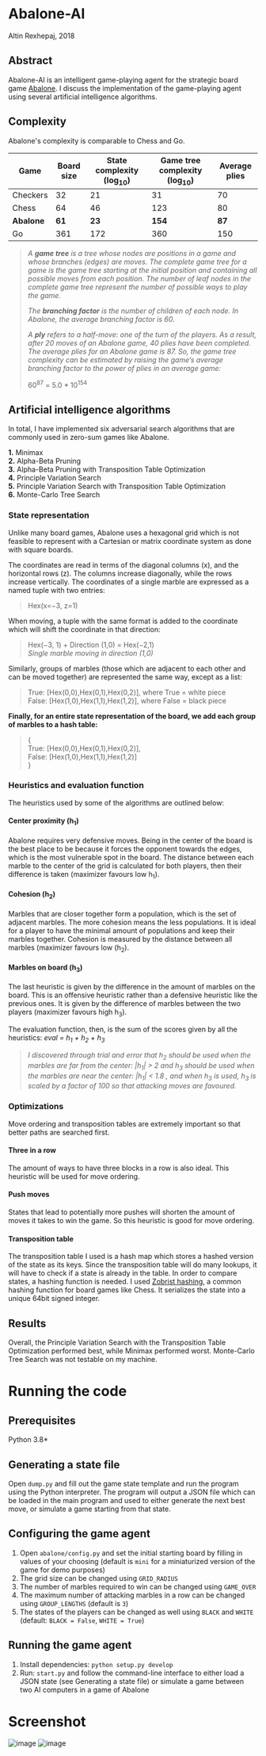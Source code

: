 # Abalone-AI
Altin Rexhepaj, 2018 

## Abstract
Abalone-AI is an intelligent game-playing agent for the strategic board game [Abalone](https://en.wikipedia.org/wiki/Abalone_(board_game)). I discuss the implementation of the game-playing agent using several artificial intelligence algorithms.

## Complexity
Abalone's complexity is comparable to Chess and Go.

| Game     | Board size | State complexity (log<sub>10</sub>) | Game tree complexity (log<sub>10</sub>) | Average plies |
|----------|------------|------------------|----------------------|---------------|
| Checkers | 32         | 21               | 31                   | 70            |
| Chess    | 64         | 46               | 123                  | 80            |
| **Abalone**  | **61**         | **23**               | **154**                  | **87**            |
| Go       | 361        | 172              | 360                  | 150           |
> *A **game tree** is a tree whose nodes are positions in a game and whose branches (edges) are moves. The complete game tree for a game is the game tree starting at the initial position and containing all possible moves from each position. The number of leaf nodes in the complete game tree represent the number of possible ways to play the game.*
>
> *The **branching factor** is the number of children of each node. In Abalone, the average branching factor is 60.*
> 
> *A **ply** refers to a half-move: one of the turn of the players. As a result, after 20 moves of an Abalone game, 40 plies have been completed. The average plies for an Abalone game is 87. So, the game tree complexity can be estimated by raising the game’s average branching factor to the power of plies in an average game:*
> 
> 60<sup>87</sup> = 5.0 * 10<sup>154</sup>

## Artificial intelligence algorithms
In total, I have implemented six adversarial search algorithms that are commonly used in zero-sum games like Abalone.

**1.** Minimax  
**2.** Alpha-Beta Pruning  
**3.** Alpha-Beta Pruning with Transposition Table Optimization  
**4.** Principle Variation Search  
**5.** Principle Variation Search with Transposition Table Optimization  
**6.** Monte-Carlo Tree Search  

### State representation
Unlike many board games, Abalone uses a hexagonal grid which is not feasible to represent with a Cartesian or matrix coordinate system as done with square boards.

The coordinates are read in terms of the diagonal columns (x), and the horizontal rows (z). The columns increase diagonally, while the rows increase vertically. The coordinates of a single marble are expressed as a named tuple with two entries:

> Hex(x=−3, z=1)

When moving, a tuple with the same format is added to the coordinate which will shift the coordinate in that direction:

> Hex(−3, 1) + Direction (1,0) = Hex(−2,1)  
> *Single marble moving in direction (1,0)*

Similarly, groups of marbles (those which are adjacent to each other and can be moved together) are represented the same way, except as a list:

> True: [Hex(0,0),Hex(0,1),Hex(0,2)], where True = white piece  
> False: [Hex(1,0),Hex(1,1),Hex(1,2)], where False = black piece

**Finally, for an entire state representation of the board, we add each group of marbles to a hash table:**

> {  
> True: [Hex(0,0),Hex(0,1),Hex(0,2)],  
> False: [Hex(1,0),Hex(1,1),Hex(1,2)]  
> }  

### Heuristics and evaluation function
The heuristics used by some of the algorithms are outlined below:

#### Center proximity (h<sub>1</sub>)
Abalone requires very defensive moves. Being in the center of the board is the best place to be because it forces the opponent towards the edges, which is the most vulnerable spot in the board. The distance between each marble to the center of the grid is calculated for both players, then their difference is taken (maximizer favours low h<sub>1</sub>).

#### Cohesion (h<sub>2</sub>)
Marbles that are closer together form a population, which is the set of adjacent marbles. The more cohesion means the less populations. It is ideal for a player to have the minimal amount of populations and keep their marbles together. Cohesion is measured by the distance between all marbles (maximizer favours low (h<sub>2</sub>).

#### Marbles on board (h<sub>3</sub>)
The last heuristic is given by the difference in the amount of marbles on the board. This is an offensive heuristic rather than a defensive heuristic like the previous ones. It is given by the difference of marbles between the two players (maximizer favours high h<sub>3</sub>).

The evaluation function, then, is the sum of the scores given by all the heuristics: *eval = h<sub>1</sub> + h<sub>2</sub> + h<sub>3</sub>*  

>*I discovered through trial and error that h<sub>2</sub> should be used when the marbles are far from the center: |h<sub>1</sub>| > 2 and h<sub>3</sub> should be used when the marbles are near the center: |h<sub>1</sub>| < 1.8 , and when h<sub>3</sub> is used, h<sub>3</sub> is scaled by a factor of 100 so that attacking moves are favoured.*

### Optimizations
Move ordering and transposition tables are extremely important so that better paths are searched first.

#### Three in a row 
The amount of ways to have three blocks in a row is also ideal. This heuristic will be used for move ordering. 

#### Push moves 
States that lead to potentially more pushes will shorten the amount of moves it takes to win the game. So this heuristic is good for move ordering.

#### Transposition table
The transposition table I used is a hash map which stores a hashed version of the state as its keys. Since the transposition table will do many lookups, it will have to check if a state is already in the table. In order to compare states, a hashing function is needed. I used [Zobrist hashing](https://en.wikipedia.org/wiki/Zobrist_hashing), a common hashing function for board games like Chess. It serializes the state into a unique 64bit signed integer. 

## Results
Overall, the Principle Variation Search with the Transposition Table Optimization performed best, while Minimax performed worst. Monte-Carlo Tree Search was not testable on my machine.

# Running the code
## Prerequisites
Python 3.8*

## Generating a state file
Open `dump.py` and fill out the game state template and run the program using the Python interpreter. The program will output a JSON file which can be loaded in the main program and used to either generate the next best move, or simulate a game starting from that state.

## Configuring the game agent
1. Open `abalone/config.py` and set the initial starting board by filling in values of your choosing (default is `mini` for a miniaturized version of the game for demo purposes)
2. The grid size can be changed using `GRID_RADIUS`
3. The number of marbles required to win can be changed using `GAME_OVER`
4. The maximum number of attacking marbles in a row can be changed using `GROUP_LENGTHS` (default is `3`)
5. The states of the players can be changed as well using `BLACK` and `WHITE` (default: `BLACK = False`, `WHITE = True`)

## Running the game agent
1. Install dependencies: `python setup.py develop`
2. Run: `start.py` and follow the command-line interface to either load a JSON state (see Generating a state file) or simulate a game between two AI computers in a game of Abalone

# Screenshot
![image](https://github.com/altin/abalone-engine/blob/master/example.PNG)
![image](https://github.com/altin/abalone-engine/blob/master/example2.PNG)
